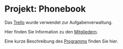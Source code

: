 # Projekt: Phonebook

Das [Trello](https://trello.com/b/zmeQ6Lt5/eckerhuberschickmair ) wurde verwendet zur Aufgabenverwaltung. 

Hier finden Sie Information zu den [Mitgliedern](about_me.md).

Eine kurze Beschreibung des [Programms](info.md) finden Sie hier.
